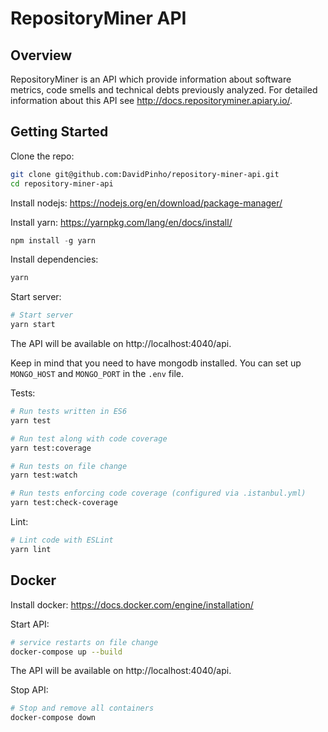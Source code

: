 # RepositoryMiner API

## Overview

RepositoryMiner is an API which provide information about software metrics, code smells and technical debts previously analyzed. For detailed information about this API see http://docs.repositoryminer.apiary.io/.


## Getting Started

Clone the repo:
```sh
git clone git@github.com:DavidPinho/repository-miner-api.git
cd repository-miner-api
```

Install nodejs: https://nodejs.org/en/download/package-manager/

Install yarn: https://yarnpkg.com/lang/en/docs/install/
```js
npm install -g yarn
```

Install dependencies:
```sh
yarn
```

Start server:
```sh
# Start server
yarn start
```

The API will be available on http://localhost:4040/api.


Keep in mind that you need to have mongodb installed. You can set up `MONGO_HOST` and `MONGO_PORT` in the `.env` file.

Tests:
```sh
# Run tests written in ES6 
yarn test

# Run test along with code coverage
yarn test:coverage

# Run tests on file change
yarn test:watch

# Run tests enforcing code coverage (configured via .istanbul.yml)
yarn test:check-coverage
```

Lint:
```sh
# Lint code with ESLint
yarn lint
```

## Docker

Install docker: https://docs.docker.com/engine/installation/

Start API:
```sh
# service restarts on file change
docker-compose up --build
```

The API will be available on http://localhost:4040/api.

Stop API:
```sh
# Stop and remove all containers
docker-compose down
```

